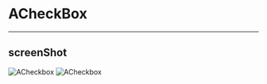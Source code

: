 # ACheckBox

---

## screenShot
![ACheckbox](http://ww1.sinaimg.cn/large/b45f56f6gw1f6rvenbuhhg205008w4qp.gif)
![ACheckbox](http://ww3.sinaimg.cn/large/b45f56f6gw1f6rvr3ktftg205008w4qp.gif)

